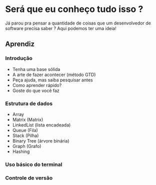 # Será que eu conheço tudo isso ?
Já parou pra pensar a quantidade de coisas que um desenvolvedor de software precisa saber ? Aqui podemos ter uma ideia!

## Aprendiz
### Introdução
- Tenha uma base sólida
- A arte de fazer acontecer (método GTD)
- Peça ajuda, mas saiba pesquisar antes
- Como aprender rápido?
- Goste do que você faz

### Estrutura de dados
- Array
- Matrix (Matrix)
- LinkedList (lista encadeada)
- Queue (Fila)
- Stack (Pilha)
- Binary Tree (árvore binária)
- Graph (Grafo)
- Hashing

### Uso básico do terminal

### Controle de versão
